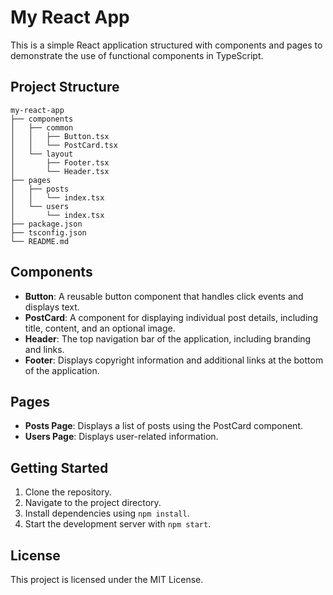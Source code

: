 # My React App

This is a simple React application structured with components and pages to demonstrate the use of functional components in TypeScript.

## Project Structure

```
my-react-app
├── components
│   ├── common
│   │   ├── Button.tsx
│   │   └── PostCard.tsx
│   └── layout
│       ├── Footer.tsx
│       └── Header.tsx
├── pages
│   ├── posts
│   │   └── index.tsx
│   └── users
│       └── index.tsx
├── package.json
├── tsconfig.json
└── README.md
```

## Components

- **Button**: A reusable button component that handles click events and displays text.
- **PostCard**: A component for displaying individual post details, including title, content, and an optional image.
- **Header**: The top navigation bar of the application, including branding and links.
- **Footer**: Displays copyright information and additional links at the bottom of the application.

## Pages

- **Posts Page**: Displays a list of posts using the PostCard component.
- **Users Page**: Displays user-related information.

## Getting Started

1. Clone the repository.
2. Navigate to the project directory.
3. Install dependencies using `npm install`.
4. Start the development server with `npm start`.

## License

This project is licensed under the MIT License.